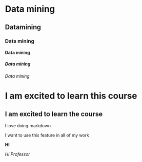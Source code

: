 # Data mining

## Datamining

### Data mining

#### Data mining

##### Data mining

###### Data mining

<h1> I am excited to learn this course </h1>

<h2> I am excited to learn the course </h2>

<p> I love doing markdown </p>

<p> I want to use this feature in all of my work </p>

<strong> HI </strong>

<em> Hi Professor</em>



```python

```
